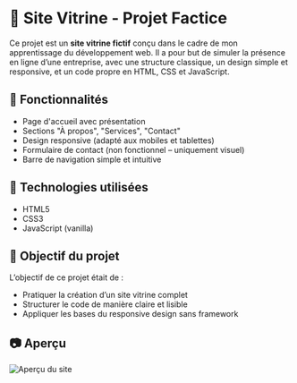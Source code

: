 # 💼 Site Vitrine - Projet Factice

Ce projet est un **site vitrine fictif** conçu dans le cadre de mon apprentissage du développement web. Il a pour but de simuler la présence en ligne d’une entreprise, avec une structure classique, un design simple et responsive, et un code propre en HTML, CSS et JavaScript.

## 🧩 Fonctionnalités

- Page d'accueil avec présentation
- Sections "À propos", "Services", "Contact"
- Design responsive (adapté aux mobiles et tablettes)
- Formulaire de contact (non fonctionnel – uniquement visuel)
- Barre de navigation simple et intuitive

## 🔧 Technologies utilisées

- HTML5
- CSS3
- JavaScript (vanilla)

## 🎯 Objectif du projet

L’objectif de ce projet était de :
- Pratiquer la création d’un site vitrine complet
- Structurer le code de manière claire et lisible
- Appliquer les bases du responsive design sans framework

## 📷 Aperçu

![Aperçu du site]([https://via.placeholder.com/800x400?text=Capture+d%E2%80%99%C3%A9cran+du+site](https://rayan-madi.github.io/Site-Vitrine-/index.html))  

